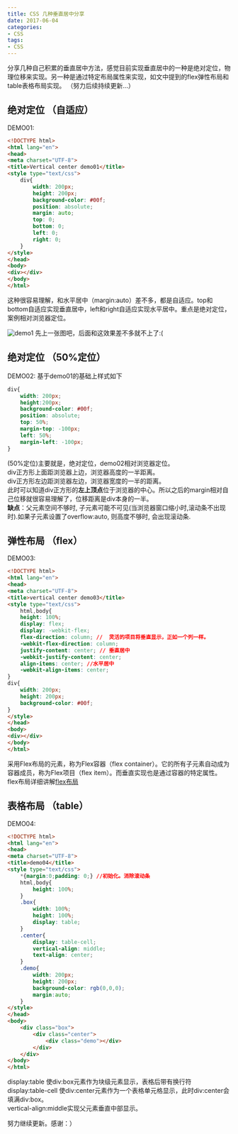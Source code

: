 ```yaml
---
title: CSS 几种垂直居中分享
date: 2017-06-04
categories:
- CSS
tags:
- CSS
---
```


分享几种自己积累的垂直居中方法，感觉目前实现垂直居中的一种是绝对定位，物理位移来实现。另一种是通过特定布局属性来实现，如文中提到的flex弹性布局和table表格布局实现。
（努力后续持续更新...）
<!--more-->


## 绝对定位 （自适应）
DEMO01:
```html
<!DOCTYPE html>
<html lang="en">
<head>
<meta charset="UTF-8">
<title>Vertical center demo01</title>
<style type="text/css">
	div{
		width: 200px;
		height: 200px;
		background-color: #00f;
		position: absolute;
		margin: auto;
		top: 0;
		bottom: 0;
		left: 0;
		right: 0;
	}
</style>
</head>
<body>
<div></div>
</body>
</html>
```
 
这种很容易理解，和水平居中（margin:auto）差不多，都是自适应。top和bottom自适应实现垂直居中，left和right自适应实现水平居中。重点是绝对定位，案例相对浏览器定位。

![demo1](http://120.77.32.127/ty_home//blogImg/2017060401.png)
先上一张图吧，后面和这效果差不多就不上了:(

## 绝对定位 （50%定位）
DEMO02:
基于demo01的基础上样式如下
```css
div{
	width: 200px;
	height:200px;
	background-color: #00f;
	position: absolute;
	top: 50%;
	margin-top: -100px;
	left: 50%;
	margin-left: -100px;
}
```

(50%定位)主要就是，绝对定位，demo02相对浏览器定位。<br>
div正方形上面距浏览器上边，浏览器高度的一半距离。<br>
div正方形左边距浏览器左边，浏览器宽度的一半的距离。<br>
此时可以知道div正方形的**左上顶点**位于浏览器的中心。所以之后的margin相对自己位移就很容易理解了，位移距离是div本身的一半。<br>
**缺点**：父元素空间不够时, 子元素可能不可见(当浏览器窗口缩小时,滚动条不出现时).如果子元素设置了overflow:auto, 则高度不够时, 会出现滚动条.

## 弹性布局 （flex）
DEMO03:
```html
<!DOCTYPE html>
<html lang="en">
<head>
<meta charset="UTF-8">
<title>vertical center demo03</title>
<style type="text/css">
	html,body{
	height: 100%;
	display: flex;
	display: -webkit-flex;
	flex-direction: column; //	灵活的项目将垂直显示，正如一个列一样。
	-webkit-flex-direction: column;
	justify-content: center; // 垂直居中
	-webkit-justify-content: center;
	align-items: center; //水平居中
	-webkit-align-items: center;
}
div{
	width: 200px;
	height: 200px;
	background-color: #00f;
}
</style>
</head>
<body>
<div></div>
</body>
</html>
```
采用Flex布局的元素，称为Flex容器（flex container）。它的所有子元素自动成为容器成员，称为Flex项目（flex item）。而垂直实现也是通过容器的特定属性。<br>
flex布局详细讲解[flex布局](http://www.ruanyifeng.com/blog/2015/07/flex-grammar.html)

## 表格布局 （table）
DEMO04:
```html
<!DOCTYPE html>
<html lang="en">
<head>
<meta charset="UTF-8">
<title>demo04</title>
<style type="text/css">
	*{margin:0;padding: 0;} //初始化。消除滚动条
	html,body{
		height: 100%;
	}
	.box{
		width: 100%;
		height: 100%;
		display: table;
	}
	.center{
		display: table-cell;
		vertical-align: middle;
		text-align: center;
	}
	.demo{
		width: 200px;
		height: 200px;
		background-color: rgb(0,0,0);
		margin:auto;
	}
</style>
</head>
<body>
	<div class="box">
		<div class="center">
			<div class="demo"></div>
		</div>
	</div>
</body>
</html>
```
display:table 使div:box元素作为块级元素显示，表格后带有换行符<br>
display:table-cell 使div:center元素作为一个表格单元格显示，此时div:center会填满div:box。<br>
vertical-align:middle实现父元素垂直中部显示。

努力继续更新。感谢：）
